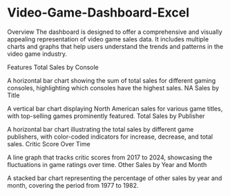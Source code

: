 # Video-Game-Dashboard-Excel
Overview
The dashboard is designed to offer a comprehensive and visually appealing representation of video game sales data. It includes multiple charts and graphs that help users understand the trends and patterns in the video game industry.


Features
Total Sales by Console

A horizontal bar chart showing the sum of total sales for different gaming consoles, highlighting which consoles have the highest sales.
NA Sales by Title

A vertical bar chart displaying North American sales for various game titles, with top-selling games prominently featured.
Total Sales by Publisher

A horizontal bar chart illustrating the total sales by different game publishers, with color-coded indicators for increase, decrease, and total sales.
Critic Score Over Time

A line graph that tracks critic scores from 2017 to 2024, showcasing the fluctuations in game ratings over time.
Other Sales by Year and Month

A stacked bar chart representing the percentage of other sales by year and month, covering the period from 1977 to 1982.
